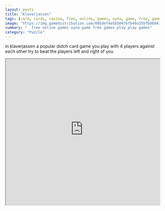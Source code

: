 ```yaml
---
layout: posts
title: "Klaverjassen"
tags: [card, cards, casino, free, online, games, oyna, game, free, games, play, play, games]
image: "https://img.gamedistribution.com/095def4e5b50476fb49a35bfb0b943af.jpg"
summary: "  free online games oyna game free games play play games"
category: "Puzzle"
---
```


in klaverjassen a popular dutch card game you play with 4 players against each other try to beat the players left and right of you

<iframe width="100%" height="480px;" src="https://html5.gamedistribution.com/095def4e5b50476fb49a35bfb0b943af/"></iframe>